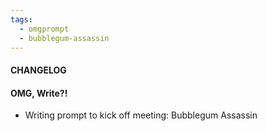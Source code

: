 ```yaml
---
tags:
  - omgprompt
  - bubblegum-assassin
---
```

#### CHANGELOG

#### OMG, Write?!
- Writing prompt to kick off meeting: Bubblegum Assassin